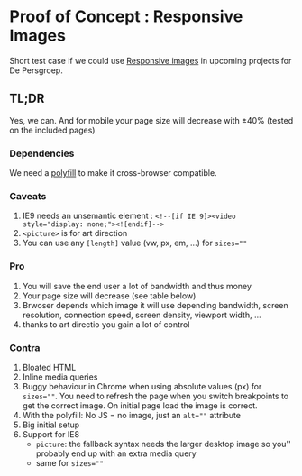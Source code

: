 # Proof of Concept : Responsive Images

Short test case if we could use [Responsive images](https://dev.opera.com/articles/responsive-images/) in upcoming projects for De Persgroep.

## TL;DR

Yes, we can. And for mobile your page size will decrease with ±40% (tested on the included pages)

### Dependencies

We need a [polyfill](http://scottjehl.github.io/picturefill/) to make it cross-browser compatible.

### Caveats

1. IE9 needs an unsemantic element : `<!--[if IE 9]><video style="display: none;"><![endif]-->`
2. `<picture>` is for art direction
3. You can use any `[length]` value (vw, px, em, ...) for `sizes=""`

### Pro

1. You will save the end user a lot of bandwidth and thus money
2. Your page size will decrease (see table below)
3. Brwoser depends which image it will use depending bandwidth, screen resolution, connection speed, screen density, viewport width, ...
4. thanks to art directio you gain a lot of control

### Contra

1. Bloated HTML
2. Inline media queries
3. Buggy behaviour in Chrome when using absolute values (px) for `sizes=""`. You need to refresh the page when you switch breakpoints to get the correct image. On initial page load the image is correct.
4. With the polyfill: No JS = no image, just an `alt=""` attribute
5. Big initial setup
6. Support for IE8
	* `picture`: the fallback syntax needs the larger desktop image so you'' probably end up with an extra media query
	* same for `sizes=""`



